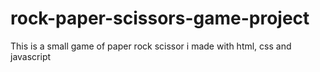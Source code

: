 # rock-paper-scissors-game-project
This is a small game of paper rock scissor i made with html, css and javascript
